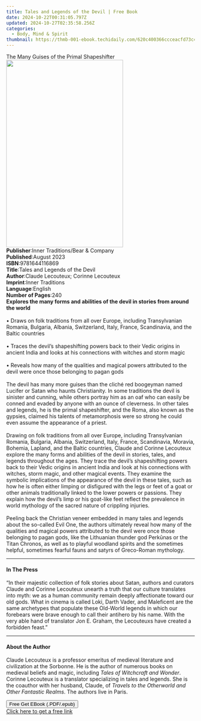 ```yaml
---
title: Tales and Legends of the Devil | Free Book
date: 2024-10-22T00:31:05.797Z
updated: 2024-10-27T02:35:58.256Z
categories:
  - Body, Mind & Spirit
thumbnail: https://thmb-001-ebook.techidaily.com/620c400366ccceacfd73c402b50c53137878ce22cb1827927b621baa62668d69.jpg
---
```

<main id="book-container">
  <div class="flex flex-col">
    <div class="book-brief flex-1 py-6 px-4 sm:p-6 md:py-10 md:px-8">
      <!-- brief-->
      <div class="book-brief-main">
        The Many Guises of the Primal Shapeshifter
      </div>
    </div>
    <div
      class="book-meta-info flex-1 grid gap-4 col-start-1 col-end-3 row-start-1 sm:mb-6 sm:grid-cols-4 lg:gap-6 lg:col-start-2 lg:row-end-6 lg:row-span-6 lg:mb-0"
    >
      <div
        class="book-meta-info-left place-content-center mt-4 p-4 text-sm leading-6 col-start-2 col-span-2 dark:text-slate-400"
      >
        <img
          class="w-full h-500 object-cover rounded-lg sm:h-255 sm:col-span-2 lg:col-span-full"
          src="https://img-001-ebook.techidaily.com/59bd718291298363c239ff62f1f06d6599b4d5207fd194beb8e944febeb57145.jpg"
          alt=""
          width="312"
          height="500"
        />
      </div>
      <div
        class="book-meta-info-right mt-2 col-start-1 row-start-2 col-span-3 self-center"
      >
        <!-- meta data  -->
        <div class="flex flex-col px-4 md:px-8">
          <div class="flex-1">
            <strong>Publisher</strong>:<span class="px-2"
              >Inner Traditions/Bear &amp; Company</span
            >
          </div>
          <div class="flex-1">
            <strong>Published</strong>:<span class="px-2">August 2023</span>
          </div>
          <div class="flex-1">
            <strong>ISBN</strong>:<span class="px-2">9781644116869</span>
          </div>
          <div class="flex-1">
            <strong>Title</strong>:<span class="px-2"
              >Tales and Legends of the Devil</span
            >
          </div>
          <div class="flex-1">
            <strong>Author</strong>:<span class="px-2"
              >Claude Lecouteux; Corinne Lecouteux</span
            >
          </div>
          <div class="flex-1">
            <strong>Imprint</strong>:<span class="px-2">Inner Traditions</span>
          </div>
          <div class="flex-1">
            <strong>Language</strong>:<span class="px-2">English</span>
          </div>
          <div class="flex-1">
            <strong>Number of Pages</strong>:<span class="px-2">240</span>
          </div>
        </div>
      </div>
    </div>
    <div class="book-description flex-1 py-6 px-4 sm:p-6 md:py-10 md:px-8">
      <div class="book-description-main">
        <div accordion-content="" id="description">
          <b
            >Explores the many forms and abilities of the devil in stories from
            around the world</b
          ><br /><br />• Draws on folk traditions from all over Europe,
          including Transylvanian Romania, Bulgaria, Albania, Switzerland,
          Italy, France, Scandinavia, and the Baltic countries<br /><br />•
          Traces the devil’s shapeshifting powers back to their Vedic origins in
          ancient India and looks at his connections with witches and storm
          magic<br /><br />• Reveals how many of the qualities and magical
          powers attributed to the devil were once those belonging to pagan
          gods<br /><br />The devil has many more guises than the cliché red
          boogeyman named Lucifer or Satan who haunts Christianity. In some
          traditions the devil is sinister and cunning, while others portray him
          as an oaf who can easily be conned and evaded by anyone with an ounce
          of cleverness. In other tales and legends, he is the primal
          shapeshifter, and the Roma, also known as the gypsies, claimed his
          talents of metamorphosis were so strong he could even assume the
          appearance of a priest. <br /><br />Drawing on folk traditions from
          all over Europe, including Transylvanian Romania, Bulgaria, Albania,
          Switzerland, Italy, France, Scandinavia, Moravia, Bohemia, Lapland,
          and the Baltic countries, Claude and Corinne Lecouteux explore the
          many forms and abilities of the devil in stories, tales, and legends
          throughout the ages. They trace the devil’s shapeshifting powers back
          to their Vedic origins in ancient India and look at his connections
          with witches, storm magic, and other magical events. They examine the
          symbolic implications of the appearance of the devil in these tales,
          such as how he is often either limping or disfigured with the legs or
          feet of a goat or other animals traditionally linked to the lower
          powers or passions. They explain how the devil’s limp or his goat-like
          feet reflect the prevalence in world mythology of the sacred nature of
          crippling injuries. <br /><br />Peeling back the Christian veneer
          embedded in many tales and legends about the so-called Evil One, the
          authors ultimately reveal how many of the qualities and magical powers
          attributed to the devil were once those belonging to pagan gods, like
          the Lithuanian thunder god Perkūnas or the Titan Chronos, as well as
          to playful woodland spirits and the sometimes helpful, sometimes
          fearful fauns and satyrs of Greco-Roman mythology.
        </div>
        <div class="accordion-fader"></div>
      </div>
    </div>
    <div class="book-excerpts flex-1 py-6 px-4 sm:p-6 md:py-10 md:px-8">
      <!-- excerpts-->
      <div class="book-excerpts-main">
        <hr />
        <h4 class="placeholder placeholder-heading">
          <span>In The Press</span>
        </h4>
        <p>
          “In their majestic collection of folk stories about Satan, authors and
          curators Claude and Corinne Lecouteux unearth a truth that our culture
          translates into myth: we as a human community remain deeply
          affectionate toward our old gods. What in cinema is called Loki, Darth
          Vader, and Maleficent are the same archetypes that populate these
          Old-World legends in which our forebears were brave enough to call
          their antihero by his name. With the very able hand of translator Jon
          E. Graham, the Lecouteuxs have created a forbidden feast.”
        </p>
      </div>
    </div>
    <div class="book-about-author flex-1 py-6 px-4 sm:p-6 md:py-10 md:px-8">
      <!-- about author-->
      <div class="book-main-author-main">
        <hr />
        <h4 class="placeholder placeholder-heading">
          <span>About the Author</span>
        </h4>
        <p>
          Claude Lecouteux is a professor emeritus of medieval literature and
          civilization at the Sorbonne. He is the author of numerous books on
          medieval beliefs and magic, including
          <i>Tales of Witchcraft and Wonder</i>. <br />Corinne Lecouteux is a
          translator specializing in tales and legends. She is the coauthor with
          her husband, Claude, of
          <i>Travels to the Otherworld and Other Fantastic Realms</i>. The
          authors live in Paris.
        </p>
      </div>
    </div>
    <div class="book-free-get flex-1 py-6 px-4 sm:p-6 md:py-10 md:px-8">
      <button
        id="btn-free-get"
        class="bg-blue-500 hover:bg-blue-700 text-white font-bold py-2 px-4 rounded"
      >
        Free Get EBook (.PDF/.epub)
      </button>
      <div id="countdown-display" class="px-2 text-lg mt-2"></div>
      <a
        id="free-link"
        class="hidden bg-blue-500 hover:bg-blue-700 text-white font-bold py-2 px-4 rounded"
        href="https://www.ebooks.com/en-us/book/210685486/tales-and-legends-of-the-devil/claude-lecouteux/"
        target="_blank"
        >Click here to get a free link</a
      >
    </div>
    <script>
      let countdownTime = 0;
      let countdownInterval = null;
      document
        .getElementById('btn-free-get')
        .addEventListener('click', startCountdown);
      function startCountdown() {
        countdownTime = new Date().getTime() + 60000 * 3;
        countdownInterval = setInterval(updateCountdown, 1000);
        document.getElementById('btn-free-get').disabled = true;
        document
          .getElementById('btn-free-get')
          .classList.add('bg-gray-500', 'cursor-not-allowed');
      }
      function updateCountdown() {
        let currentTime = new Date().getTime();
        let timeLeft = countdownTime - currentTime;
        let secondsLeft = Math.floor(timeLeft / 1000);
        document.getElementById('countdown-display').innerHTML =
          `Remaining time: ${secondsLeft} seconds.`;
        if (secondsLeft <= 0) {
          clearInterval(countdownInterval);
          document.getElementById('btn-free-get').classList.add('hidden');
          document.getElementById('free-link').classList.remove('hidden');
          document.getElementById('countdown-display').innerHTML = '';
        }
      }
    </script>
  </div>
</main>

<ins class="adsbygoogle"
      style="display:block"
      data-ad-client="ca-pub-7571918770474297"
      data-ad-slot="8358498916"
      data-ad-format="auto"
      data-full-width-responsive="true"></ins>
    